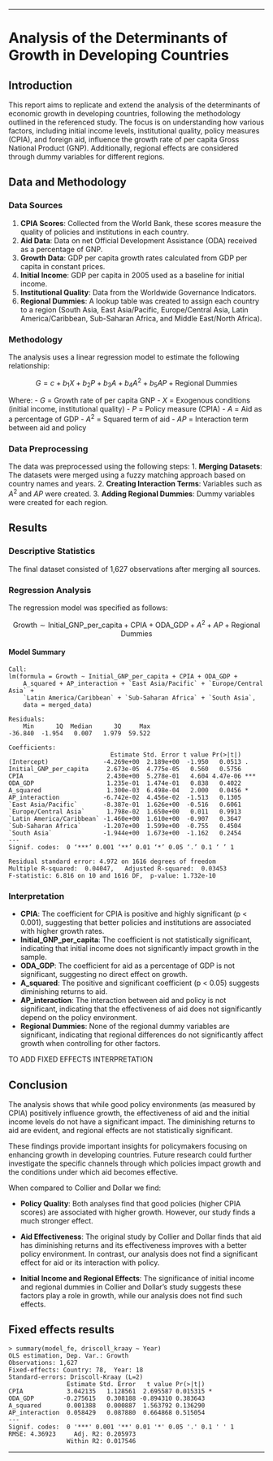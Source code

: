 ------------------------------------------------------------------------

# Analysis of the Determinants of Growth in Developing Countries

## Introduction

This report aims to replicate and extend the analysis of the determinants of economic growth in developing countries, following the methodology outlined in the referenced study. The focus is on understanding how various factors, including initial income levels, institutional quality, policy measures (CPIA), and foreign aid, influence the growth rate of per capita Gross National Product (GNP). Additionally, regional effects are considered through dummy variables for different regions.

## Data and Methodology

### Data Sources

1.  **CPIA Scores**: Collected from the World Bank, these scores measure the quality of policies and institutions in each country.
2.  **Aid Data**: Data on net Official Development Assistance (ODA) received as a percentage of GNP.
3.  **Growth Data**: GDP per capita growth rates calculated from GDP per capita in constant prices.
4.  **Initial Income**: GDP per capita in 2005 used as a baseline for initial income.
5.  **Institutional Quality**: Data from the Worldwide Governance Indicators.
6.  **Regional Dummies**: A lookup table was created to assign each country to a region (South Asia, East Asia/Pacific, Europe/Central Asia, Latin America/Caribbean, Sub-Saharan Africa, and Middle East/North Africa).

### Methodology

The analysis uses a linear regression model to estimate the following relationship:

$$ G = c + b_1X + b_2P + b_3A + b_4A^2 + b_5AP + \text{Regional Dummies} $$

Where: - $G$ = Growth rate of per capita GNP - $X$ = Exogenous conditions (initial income, institutional quality) - $P$ = Policy measure (CPIA) - $A$ = Aid as a percentage of GDP - $A^2$ = Squared term of aid - $AP$ = Interaction term between aid and policy

### Data Preprocessing

The data was preprocessed using the following steps: 1. **Merging Datasets**: The datasets were merged using a fuzzy matching approach based on country names and years. 2. **Creating Interaction Terms**: Variables such as $A^2$ and $AP$ were created. 3. **Adding Regional Dummies**: Dummy variables were created for each region.

## Results

### Descriptive Statistics

The final dataset consisted of 1,627 observations after merging all sources.

### Regression Analysis

The regression model was specified as follows:

$$ \text{Growth} \sim \text{Initial_GNP_per_capita} + \text{CPIA} + \text{ODA_GDP} + A^2 + AP + \text{Regional Dummies} $$

#### Model Summary

``` plaintext
Call:
lm(formula = Growth ~ Initial_GNP_per_capita + CPIA + ODA_GDP + 
    A_squared + AP_interaction + `East Asia/Pacific` + `Europe/Central Asia` + 
    `Latin America/Caribbean` + `Sub-Saharan Africa` + `South Asia`, 
    data = merged_data)

Residuals:
    Min      1Q  Median      3Q     Max 
-36.840  -1.954   0.007   1.979  59.522 

Coefficients:
                            Estimate Std. Error t value Pr(>|t|)    
(Intercept)               -4.269e+00  2.189e+00  -1.950   0.0513 .  
Initial_GNP_per_capita     2.673e-05  4.775e-05   0.560   0.5756    
CPIA                       2.430e+00  5.278e-01   4.604 4.47e-06 ***
ODA_GDP                    1.235e-01  1.474e-01   0.838   0.4022    
A_squared                  1.300e-03  6.498e-04   2.000   0.0456 *  
AP_interaction            -6.742e-02  4.456e-02  -1.513   0.1305    
`East Asia/Pacific`       -8.387e-01  1.626e+00  -0.516   0.6061    
`Europe/Central Asia`      1.798e-02  1.650e+00   0.011   0.9913    
`Latin America/Caribbean` -1.460e+00  1.610e+00  -0.907   0.3647    
`Sub-Saharan Africa`      -1.207e+00  1.599e+00  -0.755   0.4504    
`South Asia`              -1.944e+00  1.673e+00  -1.162   0.2454    
---
Signif. codes:  0 ‘***’ 0.001 ‘**’ 0.01 ‘*’ 0.05 ‘.’ 0.1 ‘ ’ 1

Residual standard error: 4.972 on 1616 degrees of freedom
Multiple R-squared:  0.04047,   Adjusted R-squared:  0.03453 
F-statistic: 6.816 on 10 and 1616 DF,  p-value: 1.732e-10
```

### Interpretation

-   **CPIA**: The coefficient for CPIA is positive and highly significant (p \< 0.001), suggesting that better policies and institutions are associated with higher growth rates.
-   **Initial_GNP_per_capita**: The coefficient is not statistically significant, indicating that initial income does not significantly impact growth in the sample.
-   **ODA_GDP**: The coefficient for aid as a percentage of GDP is not significant, suggesting no direct effect on growth.
-   **A_squared**: The positive and significant coefficient (p \< 0.05) suggests diminishing returns to aid.
-   **AP_interaction**: The interaction between aid and policy is not significant, indicating that the effectiveness of aid does not significantly depend on the policy environment.
-   **Regional Dummies**: None of the regional dummy variables are significant, indicating that regional differences do not significantly affect growth when controlling for other factors.

TO ADD FIXED EFFECTS INTERPRETATION

## Conclusion

The analysis shows that while good policy environments (as measured by CPIA) positively influence growth, the effectiveness of aid and the initial income levels do not have a significant impact. The diminishing returns to aid are evident, and regional effects are not statistically significant.

These findings provide important insights for policymakers focusing on enhancing growth in developing countries. Future research could further investigate the specific channels through which policies impact growth and the conditions under which aid becomes effective.

When compared to Collier and Dollar we find:

-   **Policy Quality**: Both analyses find that good policies (higher CPIA scores) are associated with higher growth. However, our study finds a much stronger effect.

-   **Aid Effectiveness**: The original study by Collier and Dollar finds that aid has diminishing returns and its effectiveness improves with a better policy environment. In contrast, our analysis does not find a significant effect for aid or its interaction with policy.

-   **Initial Income and Regional Effects**: The significance of initial income and regional dummies in Collier and Dollar’s study suggests these factors play a role in growth, while our analysis does not find such effects.

## Fixed effects results

```         
> summary(model_fe, driscoll_kraay ~ Year)
OLS estimation, Dep. Var.: Growth
Observations: 1,627
Fixed-effects: Country: 78,  Year: 18
Standard-errors: Driscoll-Kraay (L=2) 
                Estimate Std. Error   t value Pr(>|t|)    
CPIA            3.042135   1.128561  2.695587 0.015315 *  
ODA_GDP        -0.275615   0.308188 -0.894310 0.383643    
A_squared       0.001388   0.000887  1.563792 0.136290    
AP_interaction  0.058429   0.087880  0.664868 0.515054    
---
Signif. codes:  0 '***' 0.001 '**' 0.01 '*' 0.05 '.' 0.1 ' ' 1
RMSE: 4.36923     Adj. R2: 0.205973
                Within R2: 0.017546
```

------------------------------------------------------------------------
